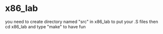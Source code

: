 # x86_lab
you need to create directory named "src" in x86_lab to put your .S files
then cd x86_lab and type "make" to have fun
